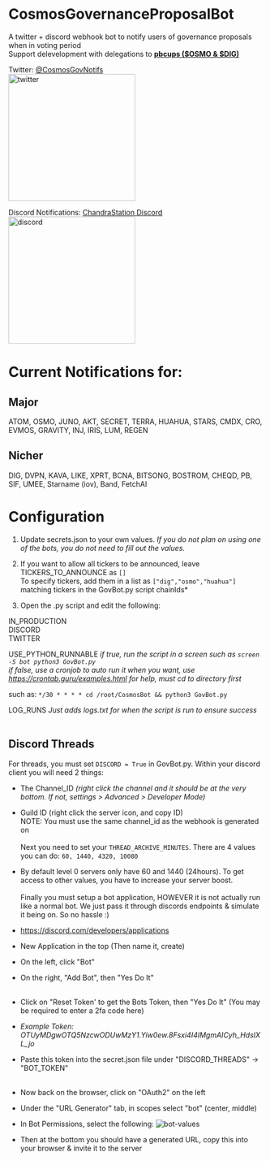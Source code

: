 # CosmosGovernanceProposalBot
A twitter + discord webhook bot to notify users of governance proposals when in voting period<br/>
Support delevelopment with delegations to <b><u>[pbcups ($OSMO & $DIG)](https://www.mintscan.io/osmosis/validators/osmovaloper18yaulrk9czghegrnykfe4fthl69m488qsrrfdr)</u></b><br/>

Twitter: [@CosmosGovNotifs](https://twitter.com/CosmosGovNotifs) <br />
<img src="https://user-images.githubusercontent.com/31943163/160246645-a4a58384-ec9a-4019-bba8-88af6016e0d7.png" alt="twitter" width="250"/>

Discord Notifications: [ChandraStation Discord](https://discord.gg/2GwEehcTa4) <br />
<img src="https://user-images.githubusercontent.com/31943163/160246630-b53f88df-17da-4da1-b360-9f338c46c967.png" alt="discord" width="250"/>
<!-- ![image](https://user-images.githubusercontent.com/31943163/160246630-b53f88df-17da-4da1-b360-9f338c46c967.png) -->


# Current Notifications for:
## Major
ATOM, OSMO, JUNO, AKT, SECRET, TERRA, HUAHUA, STARS, CMDX, CRO, EVMOS, GRAVITY, INJ, IRIS, LUM, REGEN 

## Nicher
DIG, DVPN, KAVA, LIKE, XPRT, BCNA, BITSONG, BOSTROM, CHEQD, PB, SIF, UMEE, Starname (iov), Band, FetchAI


# Configuration
1) Update secrets.json to your own values. 
*If you do not plan on using one of the bots, you do not need to fill out the values.*

2) If you want to allow all tickers to be announced, leave TICKERS_TO_ANNOUNCE as `[]`
<br>To specify tickers, add them in a list as `["dig","osmo","huahua"]` matching tickers in the GovBot.py script chainIds*

3) Open the .py script and edit the following:

IN_PRODUCTION<br>
DISCORD<br>
TWITTER<br>

USE_PYTHON_RUNNABLE 
*if true, run the script in a screen such as `screen -S bot python3 GovBot.py`*<br>
*if false, use a cronjob to auto run it when you want, use https://crontab.guru/examples.html for help, must cd to directory first*<br>

such as: `*/30 * * * * cd /root/CosmosBot && python3 GovBot.py`<br>

LOG_RUNS
*Just adds logs.txt for when the script is run to ensure success*
</br></br>
## Discord Threads
For threads, you must set `DISCORD = True` in GovBot.py. Within your discord client you will need 2 things:<br>
- The Channel_ID *(right click the channel and it should be at the very bottom. If not, settings > Advanced > Developer Mode)*<br>
- Guild ID (right click the server icon, and copy ID)<br>
NOTE: You must use the same channel_id as the webhook is generated on
</br></br>
Next you need to set your `THREAD_ARCHIVE_MINUTES`. There are 4 values you can do: `60, 1440, 4320, 10080`</br>
- By default level 0 servers only have 60 and 1440 (24hours). To get access to other values, you have to increase your server boost.
</br></br>
Finally you must setup a bot application, HOWEVER it is not actually run like a normal bot. 
We just pass it through discords endpoints & simulate it being on. So no hassle :)
- https://discord.com/developers/applications
- New Application in the top (Then name it, create)
- On the left, click "Bot"
- On the right, "Add Bot", then "Yes Do It"
</br></br>
- Click on "Reset Token' to get the Bots Token, then "Yes Do It" (You may be required to enter a 2fa code here)
- *Example Token: OTUyMDgwOTQ5NzcwODUwMzY1.Yiw0ew.8Fsxi4I4IMgmAICyh_HdsIXL_jo*
- Paste this token into the secret.json file under "DISCORD_THREADS" -> "BOT_TOKEN"
</br></br>
- Now back on the browser, click on "OAuth2" on the left
- Under the "URL Generator" tab, in scopes select "bot" (center, middle)
- In Bot Permissions, select the following:
![bot-values](https://user-images.githubusercontent.com/31943163/158100166-1ac357fa-074b-4322-bbe1-eef02501e2d0.png)

- Then at the bottom you should have a generated URL, copy this into your browser & invite it to the server
